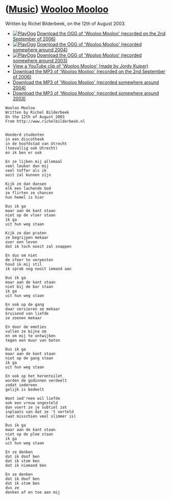 # ([Music](Music.htm)) [Wooloo Mooloo](SongWoolooMooloo.htm)

Written by Richel Bilderbeek, on the 12th of August 2003.

-   [![PlayOgg](http://static.fsf.org/playogg/Play_ogg_80x15.png "I support PlayOgg!")](http://playogg.org) [Download the OGG of 'Wooloo Mooloo' (recorded on the 2nd September of 2006)](CD06_16WoolooMooloo20060902.ogg)
-   [![PlayOgg](http://static.fsf.org/playogg/Play_ogg_80x15.png "I support PlayOgg!")](http://playogg.org) [Download the OGG of 'Wooloo Mooloo' (recorded somewhere around 2004)](CD03_17WoolooMooloo.ogg)
-   [![PlayOgg](http://static.fsf.org/playogg/Play_ogg_80x15.png "I support PlayOgg!")](http://playogg.org) [Download the OGG of 'Wooloo Mooloo' (recorded somewhere around 2003)](CD02_08WoolooMooloo.ogg)
-   [View a YouTube clip of 'Wooloo Mooloo' (made by Jordy Kuiper)](http://www.youtube.com/watch?v=CDcEgycIWNg)
-   [Download the MP3 of 'Wooloo Mooloo' (recorded on the 2nd September of 2006)](CD06_16WoolooMooloo20060902.mp3)
-   [Download the MP3 of 'Wooloo Mooloo' (recorded somewhere around 2004)](CD03_17WoolooMooloo.mp3)
-   [Download the MP3 of 'Wooloo Mooloo' (recorded somewhere around 2003)](CD02_08WoolooMooloo.mp3)

```
Wooloo Mooloo
Written by Richel Bilderbeek
On the 12th of August 2003 
From http://www.richelbilderbeek.nl


Honderd studenten 
in een discotheek 
in de hoofdstad van Utrecht 
(toevallig ook Utrecht) 
en ik ben er ook 
 
En ze lijken mij allemaal 
veel leuker dan mij 
veel toffer als ik 
ooit zal kunnen zijn 
 
Kijk ze dan dansen 
elk een lachende God 
ze flirten ze chancen 
hun hemel is hier 
 
Dus ik ga 
maar aan de kant staan 
niet op de vloer staan 
ik ga 
uit hun weg staan 
 
Kijk ze dan praten 
ze begrijpen mekaar 
over een leven 
dat ik toch nooit zal snappen 
 
En dus om niet 
de sfeer te verpesten 
houd ik mij stil 
ik sprak nog nooit iemand aan 
 
Dus ik ga 
maar aan de kant staan 
niet bij de bar staan 
ik ga 
uit hun weg staan 
 
En ook op de gang 
daar versieren ze mekaar 
bruisend van liefde 
ze zoenen mekaar 
 
En door de emoties 
vallen ze bijna om 
en om mij te ontwijken 
tegen een muur van beton 
 
Dus ik ga 
maar aan de kant staan 
niet op de gang staan 
ik ga 
uit hun weg staan 
 
En ook op het herentoilet 
worden de godinnen verdeelt 
zodat iedereen 
gelijk is bedeelt 
 
Want ied'reen wil liefde 
ook een vrouw ongesteld 
dan voert ze je subtiel zat 
inplaats van dat ze 't verteld 
(wat misschien veel slimmer is) 
 
Dus ik ga 
maar aan de kant staan 
niet op de plee staan 
ik ga 
uit hun weg staan 
 
En ze denken 
dat ik doof ben 
dat ik stom ben 
dat ik niemand ben 
 
En ze denken 
dat ik doof ben 
dat ik stom ben 
dus ze 
denken af en toe aan mij
```
